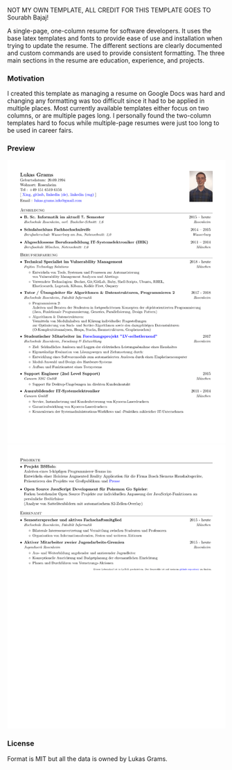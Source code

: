 NOT MY OWN TEMPLATE, ALL CREDIT FOR THIS TEMPLATE GOES TO Sourabh Bajaj!

A single-page, one-column resume for software developers. It uses the base latex templates and fonts to provide ease of use and installation when trying to update the resume. The different sections are clearly documented and custom commands are used to provide consistent formatting. The three main sections in the resume are education, experience, and projects.

### Motivation

I created this template as managing a resume on Google Docs was hard and changing any formatting was too difficult since it had to be applied in multiple places. Most currently available templates either focus on two columns, or are multiple pages long. I personally found the two-column templates hard to focus while multiple-page resumes were just too long to be used in career fairs.

### Preview
![Resume Screenshot 1](/resume_preview_1.png)  
![Resume Screenshot 2](/resume_preview_2.png)

### License
Format is MIT but all the data is owned by Lukas Grams.
